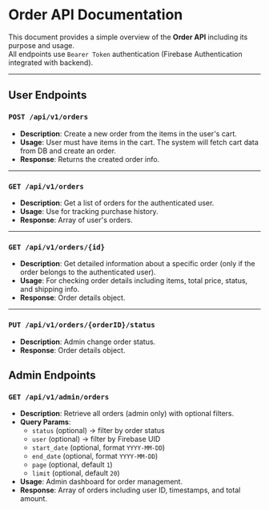 # Order API Documentation

This document provides a simple overview of the **Order API** including its purpose and usage.  
All endpoints use `Bearer Token` authentication (Firebase Authentication integrated with backend).

---

## User Endpoints

### `POST /api/v1/orders`
- **Description**: Create a new order from the items in the user's cart.  
- **Usage**: User must have items in the cart. The system will fetch cart data from DB and create an order.
- **Response**: Returns the created order info.

---

### `GET /api/v1/orders`
- **Description**: Get a list of orders for the authenticated user.  
- **Usage**: Use for tracking purchase history.
- **Response**: Array of user's orders.

---

### `GET /api/v1/orders/{id}`
- **Description**: Get detailed information about a specific order (only if the order belongs to the authenticated user).  
- **Usage**: For checking order details including items, total price, status, and shipping info.
- **Response**: Order details object.

---
### `PUT /api/v1/orders/{orderID}/status`
- **Description**: Admin change order status.  
- **Response**: Order details object.


## Admin Endpoints

### `GET /api/v1/admin/orders`
- **Description**: Retrieve all orders (admin only) with optional filters.  
- **Query Params**:
  - `status` (optional) → filter by order status
  - `user` (optional) → filter by Firebase UID
  - `start_date` (optional, format `YYYY-MM-DD`)
  - `end_date` (optional, format `YYYY-MM-DD`)
  - `page` (optional, default `1`)
  - `limit` (optional, default `20`)
- **Usage**: Admin dashboard for order management.
- **Response**: Array of orders including user ID, timestamps, and total amount.